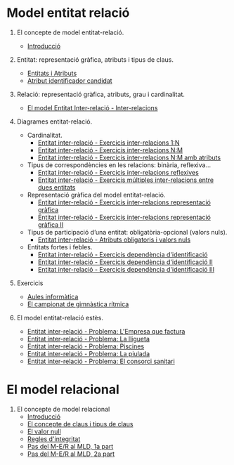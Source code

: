 # Model entitat relació

1. El concepte de model entitat-relació.
   * [Introducció](./MER/intro.md)
2. Entitat: representació gràfica, atributs i tipus de claus.
   * [Entitats i Atributs](./MER/ER-Entitats_i_atributs.md)
   * [Atribut identificador candidat](./MER/ER-AK.md)
3. Relació: representació gràfica, atributs, grau i cardinalitat.
   * [El model Entitat Inter-relació - Inter-relacions](./MER/el-model-entitat-inter-relacio-inter-relacions/readme.md)
4. Diagrames entitat-relació.
   * Cardinalitat.
      * [Entitat inter-relació - Exercicis inter-relacions 1:N](./MER/entitat-inter-relacio-exercicis-inter-relacions-1n/readme.md)
      * [Entitat inter-relació - Exercicis inter-relacions N:M](./MER/entitat-inter-relacio-exercicis-inter-relacions-nm/readme.md)
      * [Entitat inter-relació - Exercicis inter-relacions N:M amb atributs](./MER/entitat-inter-relacio-exercicis-inter-relacions-nm-amb-atributs/readme.md)
   * Tipus de correspondències en les relacions: binària, reflexiva...
      * [Entitat inter-relació - Exercicis inter-relacions reflexives](./MER/entitat-inter-relacio-exercicis-inter-relacions-reflexives/readme.md)
      * [Entitat inter-relació - Exercicis múltiples inter-relacions entre dues entitats](./MER/entitat-inter-relacio-exercicis-multiples-inter-relacions-entre-dues-entitats/readme.md)
   * Representació gràfica del model entitat-relació.
      * [Entitat inter-relació - Exercicis inter-relacions representació gràfica](./MER/entitat-inter-relacio-exercicis-inter-relacions-representacio-grafica/readme.md)
      * [Entitat inter-relació - Exercicis inter-relacions representació gràfica II](./MER/entitat-inter-relacio-exercicis-inter-relacions-representacio-grafica-ii/readme.md)
   * Tipus de participació d’una entitat: obligatòria-opcional (valors nuls).
      * [Entitat inter-relació - Atributs obligatoris i valors nuls](./MER/entitat-inter-relacio-atributs-obligatoris-i-valors-nuls/readme.md)
   * Entitats fortes i febles.
      * [Entitat inter-relació - Exercicis dependència d'identificació](./MER/entitat-inter-relacio-exercicis-dependencia-didentificacio/readme.md)
      * [Entitat inter-relació - Exercicis dependència d'identificació II](./MER/entitat-inter-relacio-exercicis-dependencia-didentificacio-ii/readme.md)
      * [Entitat inter-relació - Exercicis dependència d'identificació III](./MER/entitat-inter-relacio-exercicis-dependencia-didentificacio-iii/readme.md)
5. Exercicis
   * [Aules informàtica](./MER/entitat-inter-relacio-institut-informatica/readme.md)
   * [El campionat de gimnàstica rítmica](./MER/entitat-inter-relacio-problema-el-campeonat-de-gimnastica-ritmica/readme.md)

6. El model entitat-relació estès.
   * [Entitat inter-relació - Problema: L'Empresa que factura](./MER/entitat-inter-relacio-problema-lempresa-que-factura/readme.md)
   * [Entitat inter-relació - Problema: La lligueta](./MER/entitat-inter-relacio-problema-la-lligueta/readme.md)
   * [Entitat inter-relació - Problema: Piscines](./MER/entitat-inter-relacio-problema-piscines/readme.md)
   * [Entitat inter-relació - Problema: La piulada](./MER/entitat-inter-relacio-problema-la-piulada/readme.md)
   * [Entitat inter-relació - Problema: El consorci sanitari](./MER/entitat-inter-relacio-el-consorci-sanitari/readme.md)

# El model relacional

1. El concepte de model relacional
   * [Introducció](./MR/introduccio.md)
   * [El concepte de claus i tipus de claus](./MR/el-concepte-de-claus-i-tipus-de-claus.md)
   * [El valor null](./MR/el-valor-null.md)
   * [Regles d'integritat](./MR/regles-d-integritat.md)
   * [Pas del M-E/R al MLD, 1a part](./MR/traduccio-del-model-entitat-relacio-al-model-relacional.md)
   * [Pas del M-E/R al MLD, 2a part](./MR/traduccio-del-model-entitat-relacio-al-model-relacional-2.md)